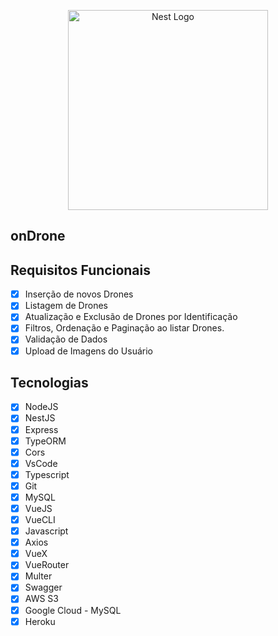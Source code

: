 <p align="center">
    <a href="http://nestjs.com/" target="blank">
        <img src="https://user-images.githubusercontent.com/10083265/91772328-0f84e200-ebbb-11ea-81ce-2c4685405d82.png" width="320" alt="Nest Logo" />
    </a>
</p>

## onDrone

</p>

## Requisitos Funcionais

- [x] Inserção de novos Drones
- [x] Listagem de Drones
- [x] Atualização e Exclusão de Drones por Identificação
- [x] Filtros, Ordenação e Paginação ao listar Drones.
- [x] Validação de Dados
- [x] Upload de Imagens do Usuário

## Tecnologias

- [x] NodeJS
- [x] NestJS
- [x] Express
- [x] TypeORM
- [x] Cors
- [x] VsCode
- [x] Typescript
- [x] Git
- [x] MySQL
- [x] VueJS
- [x] VueCLI
- [x] Javascript
- [x] Axios
- [x] VueX
- [x] VueRouter
- [x] Multer
- [x] Swagger
- [x] AWS S3
- [x] Google Cloud - MySQL
- [x] Heroku
